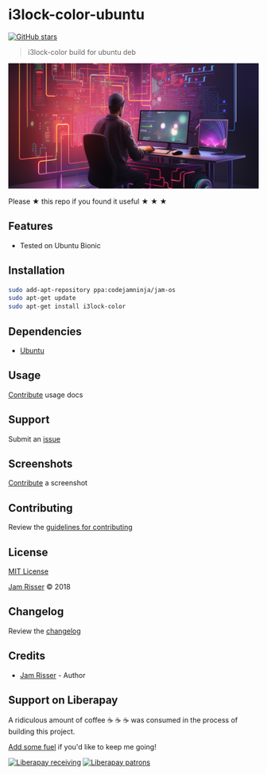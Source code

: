 # i3lock-color-ubuntu

[![GitHub stars](https://img.shields.io/github/stars/codejamninja/i3lock-color-ubuntu.svg?style=social&label=Stars)](https://github.com/codejamninja/i3lock-color-ubuntu)

> i3lock-color build for ubuntu deb

![](assets/i3lock-color-ubuntu.png)

Please ★ this repo if you found it useful ★ ★ ★


## Features

* Tested on Ubuntu Bionic


## Installation

```sh
sudo add-apt-repository ppa:codejamninja/jam-os
sudo apt-get update
sudo apt-get install i3lock-color
```


## Dependencies

* [Ubuntu](https://ubuntu.com)


## Usage

[Contribute](https://github.com/codejamninja/i3lock-color-ubuntu/blob/master/CONTRIBUTING.md) usage docs


## Support

Submit an [issue](https://github.com/codejamninja/i3lock-color-ubuntu/issues/new)


## Screenshots

[Contribute](https://github.com/codejamninja/i3lock-color-ubuntu/blob/master/CONTRIBUTING.md) a screenshot


## Contributing

Review the [guidelines for contributing](https://github.com/codejamninja/i3lock-color-ubuntu/blob/master/CONTRIBUTING.md)


## License

[MIT License](https://github.com/codejamninja/i3lock-color-ubuntu/blob/master/LICENSE)

[Jam Risser](https://codejam.ninja) © 2018


## Changelog

Review the [changelog](https://github.com/codejamninja/i3lock-color-ubuntu/blob/master/CHANGELOG.md)


## Credits

* [Jam Risser](https://codejam.ninja) - Author


## Support on Liberapay

A ridiculous amount of coffee ☕ ☕ ☕ was consumed in the process of building this project.

[Add some fuel](https://liberapay.com/codejamninja/donate) if you'd like to keep me going!

[![Liberapay receiving](https://img.shields.io/liberapay/receives/codejamninja.svg?style=flat-square)](https://liberapay.com/codejamninja/donate)
[![Liberapay patrons](https://img.shields.io/liberapay/patrons/codejamninja.svg?style=flat-square)](https://liberapay.com/codejamninja/donate)

